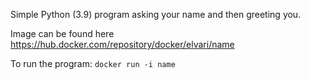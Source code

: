 Simple Python (3.9) program asking your name and then greeting you.

Image can be found here https://hub.docker.com/repository/docker/elvari/name

To run the program:
```docker run -i name```